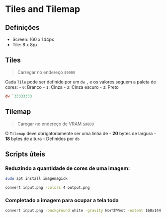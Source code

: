 # Tiles and Tilemap

## Definições

- Screen: 160 x 144px
- Tile: 8 x 8px

## Tiles

> Carregar no endereço `$9000`

Cada `Tile` pode ser definido por um `dw `, e os valores seguem a paleta de
cores:
    - `0`: Branco
    - `1`: Cinza
    - `2`: Cinza escuro
    - `3`: Preto

```asm
dw `33333333
```

## Tilemap

> Caregar no endereço de VRAM `$9800`

O `Tilemap` deve obrigatoriamente ser uma linha de
    - **20** bytes de largura
    - **18** bytes de altura
    - Definidos por `db`

## Scripts úteis

### Reduzindo a quantidade de cores de uma imagem:

```sh
sudo apt install imagemagick
```

```sh
convert input.png -colors 4 output.png
```
### Completado a imagem para ocupar a tela toda

```sh
convert input.png -background white -gravity NorthWest -extent 160x144 output.png
```
